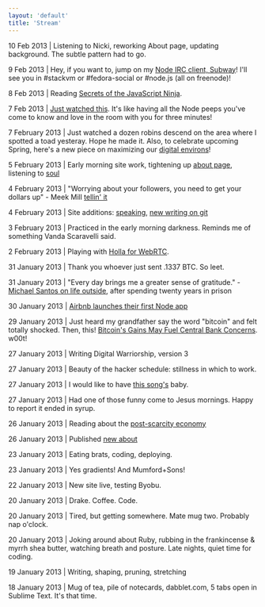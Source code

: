 ```yaml
--- 
layout: 'default'
title: 'Stream'
---
```


<p class="lead"><i class="icon-quote-left icon-large"></i> 10 Feb 2013 | Listening to Nicki, reworking About page, updating background. The subtle pattern had to go.</p>

9 Feb 2013 | Hey, if you want to, jump on my [Node IRC client, Subway](http://subway.gwenbell.com/)! I'll see you in #stackvm or #fedora-social or #node.js (all on freenode)!

8 Feb 2013 | Reading [Secrets of the JavaScript Ninja](http://www.amazon.com/Secrets-JavaScript-Ninja-John-Resig/dp/193398869X).


7 Feb 2013 | [Just watched this](http://www.youtube.com/watch?v=wxDBF3OOaRA). It's like having all the Node peeps you've come to know and love in the room with you for three minutes!

7 February 2013 | Just watched a dozen robins descend on the area where I spotted a toad yesteray. Hope he made it. Also, to celebrate upcoming Spring, here's a new piece on maximizing our [digital environs](/posts/digitalenvironment)!

5 February 2013 | Early morning site work, tightening up [about page](/pages/about), listening to [soul](https://new.myspace.com/gwenbell/mixes)

4 February 2013 | "Worrying about your followers, you need to get your dollars up" - Meek Mill [tellin' it](https://new.myspace.com/meekmill/music/album/amen-18591239?sid=88044203)

4 February 2013 | Site additions: [speaking](/pages/speaking), [new writing on git](/posts/yourresume)

3 February 2013 | Practiced in the early morning darkness. Reminds me of something Vanda Scaravelli said.

2 February 2013 | Playing with [Holla for WebRTC](https://github.com/wearefractal/holla).

31 January 2013 | Thank you whoever just sent .1337 BTC. So leet.

31 January 2013 | "Every day brings me a greater sense of gratitude." - [Michael Santos on life outside](http://www.slate.com/blogs/quora/2013/01/25/how_is_life_outside_after_being_in_prison_for_over_20_years.html), after spending twenty years in prison

30 January 2013 | [Airbnb launches their first Node app](http://nerds.airbnb.com/weve-launched-our-first-nodejs-app-to-product)

29 January 2013 | Just heard my grandfather say the word "bitcoin" and felt totally shocked. Then, this! [Bitcoin's Gains May Fuel Central Bank Concerns](http://www.bloomberg.com/news/2013-01-28/bitcoin-s-gains-may-fuel-central-bank-concerns-chart-of-the-day.html). w00t! 

27 January 2013 | Writing Digital Warriorship, version 3

27 January 2013 | Beauty of the hacker schedule: stillness in which to work.

27 January 2013 | I would like to have [this song's](https://new.myspace.com/video/shake-it-out-108244544) baby.

27 January 2013 | Had one of those funny come to Jesus mornings. Happy to report it ended in syrup.

26 January 2013 | Reading about the [post-scarcity economy](http://edge.org/response-detail/23860)

26 January 2013 | Published [new about](http://gwenbell.com/pages/about)

23 January 2013 | Eating brats, coding, deploying.

23 January 2013 | Yes gradients! And Mumford+Sons!

22 January 2013 | New site live, testing Byobu.

20 January 2013 | Drake. Coffee. Code.

20 January 2013 | Tired, but getting somewhere. Mate mug two. Probably nap o'clock.

20 January 2013 | Joking around about Ruby, rubbing in the frankincense & myrrh shea butter, watching breath and posture. Late nights, quiet time for coding.

19 January 2013 | Writing, shaping, pruning, stretching

18 January 2013 | Mug of tea, pile of notecards, dabblet.com, 5 tabs open in Sublime Text. It's that time.